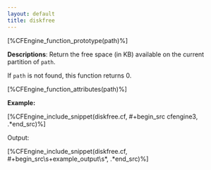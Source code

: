 ```yaml
---
layout: default
title: diskfree
---
```


[%CFEngine_function_prototype(path)%]

**Descriptions**: Return the free space (in KB) available on the current
partition of `path`.

If `path` is not found, this function returns 0.

[%CFEngine_function_attributes(path)%]

**Example:**

[%CFEngine_include_snippet(diskfree.cf, #\+begin_src cfengine3, .*end_src)%]

Output:

[%CFEngine_include_snippet(diskfree.cf, #\+begin_src\s+example_output\s*, .*end_src)%]
